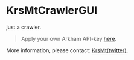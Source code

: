 # KrsMtCrawlerGUI
just a crawler.

> Apply your own Arkham API-key [here](https://docs.google.com/forms/d/e/1FAIpQLSfJum3MJwq8niPhNkAlNC08wzLKWyNR18vKUN41mnOG3MQkfg/viewform).

More information, please contact: [KrsMt(twitter)](https://x.com/KrsMt0113).
